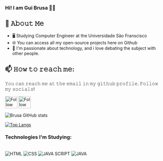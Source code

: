 
### Hi! I am Gui Brusa 👋🏿

## :book: 𝙰𝚋𝚘𝚞𝚝 𝙼𝚎
- 🖥 Studying Computer Engineer at the Universidade São Franscisco
- 🌐 You can access all my open-source projects here on Github 
- 🌟 I'm passionate about technology, and i love debating the subject with other people.

## 📫 𝙷𝚘𝚠 𝚝𝚘 𝚛𝚎𝚊𝚌𝚑 𝚖𝚎:
𝚈𝚘𝚞 𝚌𝚊𝚗 𝚛𝚎𝚊𝚌𝚑 𝚖𝚎 𝚊𝚝 𝚝𝚑𝚎 𝚎𝚖𝚊𝚒𝚕 𝚒𝚗 𝚖𝚢 𝚐𝚒𝚝𝚑𝚞𝚋 𝚙𝚛𝚘𝚏𝚒𝚕𝚎. 𝙵𝚘𝚕𝚕𝚘𝚠 𝚖𝚢 𝚜𝚘𝚌𝚒𝚊𝚕𝚜!

[<img src="https://raw.githubusercontent.com/Raymo111/Raymo111/master/socials/linkedin.png" height="40em" align="center" alt="Follow GuiBrusa on LinkedIn" title="Follow GuiBrusa on LinkedIn"/>](https://www.linkedin.com/in/guilherme-brusarosco-franco-4509a71b0/)
[<img src="https://raw.githubusercontent.com/Raymo111/Raymo111/master/socials/instagram.svg" height="40em" align="center" alt="Follow GuiBrusa on Instagram" title="Follow GuiBrusa on Instagram"/>](https://www.instagram.com/brusaguii/)


![Brusa GitHub stats](https://github-readme-stats.vercel.app/api?username=Brusarosco&show_icons=true&theme=onedark)

[![Top Langs](https://github-readme-stats.vercel.app/api/top-langs/?username=Brusarosco&layout=compact)](https://github.com/anuraghazra/github-readme-stats)

### Technologies I'm Studying:

<div style="display: inline_block"><br/>
    <img align="center" alt="HTML" src="https://img.shields.io/badge/HTML-239120?style=for-the-badge&logo=html5&logoColor=white" />
    <img align="center" alt="CSS" src="https://img.shields.io/badge/CSS-239120?&style=for-the-badge&logo=css3&logoColor=white" />
    <img align="center" alt="JAVA SCRIPT" src="https://img.shields.io/badge/JavaScript-F7DF1E?style=for-the-badge&logo=javascript&logoColor=black" />
    <img align="center" alt="JAVA" src="https://img.shields.io/badge/Java-ED8B00?style=for-the-badge&logo=java&logoColor=white" />
</div>  </br>


